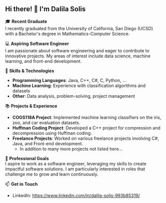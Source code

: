 ## Hi there! 👋 I'm Dalila Solis

🎓 **Recent Graduate**  
I recently graduated from the University of California, San Diego (UCSD) with a Bachelor's degree in Mathematics-Computer Science.

💻 **Aspiring Software Engineer**  
I am passionate about software engineering and eager to contribute to innovative projects. My areas of interest include data science, machine learning, and front-end development.

🔧 **Skills & Technologies**  
- **Programming Languages**: Java, C++, C#, C, Python, ...
- **Machine Learning**: Experience with classification algorithms and datasets
- **Other**: Data analysis, problem-solving, project management

📚 **Projects & Experience**  
- **COGS118A Project**: Implemented machine learning classifiers on the iris, zoo, and car evaluation datasets.
- **Huffman Coding Project**: Developed a C++ project for compression and decompression using Huffman coding.
- **Freelance Projects**: Worked on various freelance projects involving C#, Java, and Front-end development.
  - In addition to many more projects not listed here...

💼 **Professional Goals**  
I aspire to work as a software engineer, leveraging my skills to create impactful software solutions. I am particularly interested in roles that challenge me to grow and learn continuously.

📫 **Get in Touch**  
- LinkedIn: https://www.linkedin.com/in/dalila-solis-993b85319/
